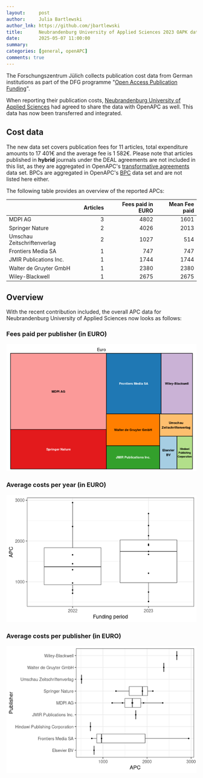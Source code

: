 ```yaml
---
layout:     post
author:     Julia Bartlewski
author_lnk: https://github.com/jbartlewski
title:      Neubrandenburg University of Applied Sciences 2023 OAPK data integrated
date:       2025-05-07 11:00:00
summary:    
categories: [general, openAPC]
comments: true
---
```





The Forschungszentrum Jülich collects publication cost data from German institutions as part of the DFG programme "[Open Access Publication Funding](https://www.fz-juelich.de/en/zb/open-science/open-access/monitoring-dfg-oa-publication-funding)".

When reporting their publication costs, [Neubrandenburg University of Applied Sciences](https://www.hs-nb.de/en/) had agreed to share the data with OpenAPC as well. This data has now been transferred and integrated.


## Cost data



The new data set covers publication fees for 11 articles, total expenditure amounts to 17 401€ and the average fee is 1 582€. Please note that articles published in **hybrid** journals under the DEAL agreements are not included in this list, as they are aggregated in OpenAPC's [transformative agreements](https://github.com/OpenAPC/openapc-de/tree/master/data/transformative_agreements) data set. BPCs are aggregated in OpenAPC's [BPC](https://github.com/OpenAPC/openapc-de/blob/master/data/bpc.csv) data set and are not listed here either.

The following table provides an overview of the reported APCs: 



|                            | Articles| Fees paid in EURO| Mean Fee paid|
|:---------------------------|--------:|-----------------:|-------------:|
|MDPI AG                     |        3|              4802|          1601|
|Springer Nature             |        2|              4026|          2013|
|Umschau Zeitschriftenverlag |        2|              1027|           514|
|Frontiers Media SA          |        1|               747|           747|
|JMIR Publications Inc.      |        1|              1744|          1744|
|Walter de Gruyter GmbH      |        1|              2380|          2380|
|Wiley-Blackwell             |        1|              2675|          2675|



## Overview

With the recent contribution included, the overall APC data for Neubrandenburg University of Applied Sciences now looks as follows:

### Fees paid per publisher (in EURO)

![plot of chunk tree_neubrandenburg_2025_05_07_full](/figure/tree_neubrandenburg_2025_05_07_full-1.png)

###  Average costs per year (in EURO)

![plot of chunk box_neubrandenburg_2025_05_07_year_full](/figure/box_neubrandenburg_2025_05_07_year_full-1.png)

###  Average costs per publisher (in EURO)

![plot of chunk box_neubrandenburg_2025_05_07_publisher_full](/figure/box_neubrandenburg_2025_05_07_publisher_full-1.png)
